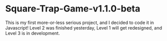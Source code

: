 # Square-Trap-Game-v1.1.0-beta
This is my first more-or-less serious project, and I decided to code it in Javascript! Level 2 was finished yesterday, Level 1 will get redesigned, and Level 3 is in development.
